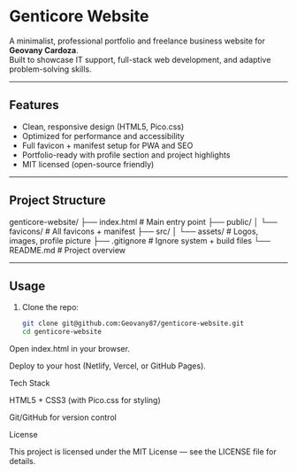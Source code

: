 

# Genticore Website

A minimalist, professional portfolio and freelance business website for **Geovany Cardoza**.  
Built to showcase IT support, full-stack web development, and adaptive problem-solving skills.  

---

##  Features
- Clean, responsive design (HTML5, Pico.css)  
- Optimized for performance and accessibility  
- Full favicon + manifest setup for PWA and SEO  
- Portfolio-ready with profile section and project highlights  
- MIT licensed (open-source friendly)

---

##  Project Structure

genticore-website/
├── index.html # Main entry point
├── public/
│ └── favicons/ # All favicons + manifest
├── src/
│ └── assets/ # Logos, images, profile picture
├── .gitignore # Ignore system + build files
└── README.md # Project overview



---

##  Usage
1. Clone the repo:
   ```bash
   git clone git@github.com:Geovany87/genticore-website.git
   cd genticore-website


Open index.html in your browser.

Deploy to your host (Netlify, Vercel, or GitHub Pages).

 Tech Stack

HTML5 + CSS3 (with Pico.css for styling)

Git/GitHub for version control

 License

This project is licensed under the MIT License — see the LICENSE
 file for details.

 
